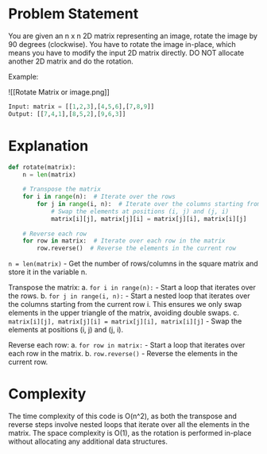 # Problem Statement

You are given an n x n 2D matrix representing an image, rotate the image by 90 degrees (clockwise).
You have to rotate the image in-place, which means you have to modify the input 2D matrix directly.
DO NOT allocate another 2D matrix and do the rotation.

Example:

![[Rotate Matrix or image.png]]

```python
Input: matrix = [[1,2,3],[4,5,6],[7,8,9]]
Output: [[7,4,1],[8,5,2],[9,6,3]]
```

# Explanation

```python
def rotate(matrix):
    n = len(matrix)
 
    # Transpose the matrix
    for i in range(n):  # Iterate over the rows
        for j in range(i, n):  # Iterate over the columns starting from the current row 'i'
            # Swap the elements at positions (i, j) and (j, i)
            matrix[i][j], matrix[j][i] = matrix[j][i], matrix[i][j]
 
    # Reverse each row
    for row in matrix:  # Iterate over each row in the matrix
        row.reverse()  # Reverse the elements in the current row
```

`n = len(matrix)` - Get the number of rows/columns in the square matrix and store it in the variable n.

Transpose the matrix: a. `for i in range(n):` - Start a loop that iterates over the rows. b. `for j in range(i, n):` - Start a nested loop that iterates over the columns starting from the current row i. This ensures we only swap elements in the upper triangle of the matrix, avoiding double swaps. c. `matrix[i][j], matrix[j][i] = matrix[j][i], matrix[i][j]` - Swap the elements at positions (i, j) and (j, i).

Reverse each row: a. `for row in matrix:` - Start a loop that iterates over each row in the matrix. b. `row.reverse()` - Reverse the elements in the current row.
# Complexity

The time complexity of this code is O(n^2), as both the transpose and reverse steps involve nested loops that iterate over all the elements in the matrix. The space complexity is O(1), as the rotation is performed in-place without allocating any additional data structures.
